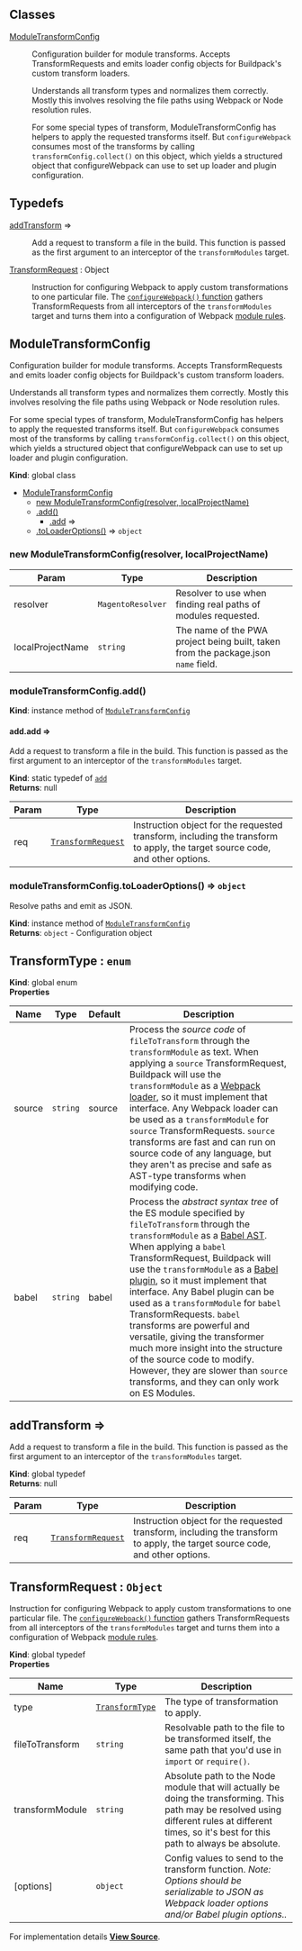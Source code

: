 ## Classes

<dl>
<dt><a href="#ModuleTransformConfig">ModuleTransformConfig</a></dt>
<dd>

Configuration builder for module transforms. Accepts TransformRequests
and emits loader config objects for Buildpack's custom transform loaders.

Understands all transform types and normalizes them correctly. Mostly this
involves resolving the file paths using Webpack or Node resolution rules.

For some special types of transform, ModuleTransformConfig has helpers to
apply the requested transforms itself. But `configureWebpack` consumes most
of the transforms by calling `transformConfig.collect()` on this object,
which yields a structured object that configureWebpack can use to set up
loader and plugin configuration.

</dd>
</dl>

## Typedefs

<dl>
<dt><a href="#addTransform">addTransform</a> ⇒</dt>
<dd>

Add a request to transform a file in the build. This function is passed as
the first argument to an interceptor of the `transformModules` target.

</dd>
<dt><a href="#TransformRequest">TransformRequest</a> : <inlineCode>Object</inlineCode></dt>
<dd>

Instruction for configuring Webpack to apply custom transformations to one
particular file. The [`configureWebpack()` function](/pwa-buildpack/reference/configure-webpack/)
gathers TransformRequests from all interceptors of the `transformModules`
target and turns them into a configuration of Webpack [module
rules](https://v4.webpack.js.org/configuration/module/#modulerules).

</dd>
</dl>

<a name="ModuleTransformConfig" id="ModuleTransformConfig"></a>

## ModuleTransformConfig

Configuration builder for module transforms. Accepts TransformRequests
and emits loader config objects for Buildpack's custom transform loaders.

Understands all transform types and normalizes them correctly. Mostly this
involves resolving the file paths using Webpack or Node resolution rules.

For some special types of transform, ModuleTransformConfig has helpers to
apply the requested transforms itself. But `configureWebpack` consumes most
of the transforms by calling `transformConfig.collect()` on this object,
which yields a structured object that configureWebpack can use to set up
loader and plugin configuration.

**Kind**: global class

- [ModuleTransformConfig](#ModuleTransformConfig)
  - [new ModuleTransformConfig(resolver, localProjectName)](#new_ModuleTransformConfig_new)
  - [.add()](#ModuleTransformConfig+add)
    - [.add](#ModuleTransformConfig+add.add) ⇒
  - [.toLoaderOptions()](#ModuleTransformConfig+toLoaderOptions) ⇒ `object`

<a name="new_ModuleTransformConfig_new" id="new_ModuleTransformConfig_new"></a>

### new ModuleTransformConfig(resolver, localProjectName)

| Param            | Type              | Description                                                                        |
| ---------------- | ----------------- | ---------------------------------------------------------------------------------- |
| resolver         | `MagentoResolver` | Resolver to use when finding real paths of modules requested.                      |
| localProjectName | `string`          | The name of the PWA project being built, taken from the package.json `name` field. |

<a name="ModuleTransformConfig+add" id="ModuleTransformConfig+add"></a>

### moduleTransformConfig.add()

**Kind**: instance method of [`ModuleTransformConfig`](#ModuleTransformConfig)  
<a name="ModuleTransformConfig+add.add" id="ModuleTransformConfig+add.add"></a>

#### add.add ⇒

Add a request to transform a file in the build. This function is passed as
the first argument to an interceptor of the `transformModules` target.

**Kind**: static typedef of [`add`](#ModuleTransformConfig+add)  
**Returns**: null

| Param | Type                                    | Description                                                                                                                  |
| ----- | --------------------------------------- | ---------------------------------------------------------------------------------------------------------------------------- |
| req   | [`TransformRequest`](#TransformRequest) | Instruction object for the requested transform, including the transform to apply, the target source code, and other options. |

<a name="ModuleTransformConfig+toLoaderOptions" id="ModuleTransformConfig+toLoaderOptions"></a>

### moduleTransformConfig.toLoaderOptions() ⇒ `object`

Resolve paths and emit as JSON.

**Kind**: instance method of [`ModuleTransformConfig`](#ModuleTransformConfig)  
**Returns**: `object` - Configuration object  
<a name="TransformType" id="TransformType"></a>

## TransformType : `enum`

**Kind**: global enum  
**Properties**

| Name   | Type     | Default                         | Description                                                                                                                                                                                                                                                                                                                                                                                                                                                                                                                                                                                                                                                                                                                       |
| ------ | -------- | ------------------------------- | --------------------------------------------------------------------------------------------------------------------------------------------------------------------------------------------------------------------------------------------------------------------------------------------------------------------------------------------------------------------------------------------------------------------------------------------------------------------------------------------------------------------------------------------------------------------------------------------------------------------------------------------------------------------------------------------------------------------------------- |
| source | `string` | <inlineCode>source</inlineCode> | Process the _source code_ of `fileToTransform` through the `transformModule` as text. When applying a `source` TransformRequest, Buildpack will use the `transformModule` as a [Webpack loader](https://v4.webpack.js.org/api/loaders/), so it must implement that interface. Any Webpack loader can be used as a `transformModule` for `source` TransformRequests. `source` transforms are fast and can run on source code of any language, but they aren't as precise and safe as AST-type transforms when modifying code.                                                                                                                                                                                                      |
| babel  | `string` | <inlineCode>babel</inlineCode>  | Process the _abstract syntax tree_ of the ES module specified by `fileToTransform` through the `transformModule` as a [Babel AST](https://github.com/babel/babel/blob/master/packages/babel-parser/ast/spec.md). When applying a `babel` TransformRequest, Buildpack will use the `transformModule` as a [Babel plugin](https://github.com/jamiebuilds/babel-handbook), so it must implement that interface. Any Babel plugin can be used as a `transformModule` for `babel` TransformRequests. `babel` transforms are powerful and versatile, giving the transformer much more insight into the structure of the source code to modify. However, they are slower than `source` transforms, and they can only work on ES Modules. |

<a name="addTransform" id="addTransform"></a>

## addTransform ⇒

Add a request to transform a file in the build. This function is passed as
the first argument to an interceptor of the `transformModules` target.

**Kind**: global typedef  
**Returns**: null

| Param | Type                                    | Description                                                                                                                  |
| ----- | --------------------------------------- | ---------------------------------------------------------------------------------------------------------------------------- |
| req   | [`TransformRequest`](#TransformRequest) | Instruction object for the requested transform, including the transform to apply, the target source code, and other options. |

<a name="TransformRequest" id="TransformRequest"></a>

## TransformRequest : `Object`

Instruction for configuring Webpack to apply custom transformations to one
particular file. The [`configureWebpack()` function](/pwa-buildpack/reference/configure-webpack/)
gathers TransformRequests from all interceptors of the `transformModules`
target and turns them into a configuration of Webpack [module
rules](https://v4.webpack.js.org/configuration/module/#modulerules).

**Kind**: global typedef  
**Properties**

| Name            | Type                              | Description                                                                                                                                                                                          |
| --------------- | --------------------------------- | ---------------------------------------------------------------------------------------------------------------------------------------------------------------------------------------------------- |
| type            | [`TransformType`](#TransformType) | The type of transformation to apply.                                                                                                                                                                 |
| fileToTransform | `string`                          | Resolvable path to the file to be transformed itself, the same path that you'd use in `import` or `require()`.                                                                                       |
| transformModule | `string`                          | Absolute path to the Node module that will actually be doing the transforming. This path may be resolved using different rules at different times, so it's best for this path to always be absolute. |
| [options]       | `object`                          | Config values to send to the transform function. _Note: Options should be serializable to JSON as Webpack loader options and/or Babel plugin options.._                                              |

For implementation details [**View Source**](https://github.com/magento/pwa-studio/blob/develop/packages/pwa-buildpack/lib/WebpackTools/ModuleTransformConfig.js).
